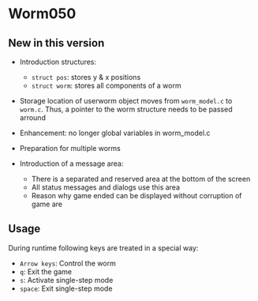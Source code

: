 # Worm050

## New in this version

- Introduction structures:
  - `struct pos`: stores y & x positions
  - `struct worm`: stores all components of a worm

- Storage location of userworm object moves from `worm_model.c` to `worm.c`. Thus, a pointer to the worm structure needs to be passed arround

- Enhancement: no longer global variables in worm_model.c

- Preparation for multiple worms

- Introduction of a message area:
  - There is a separated and reserved area at the bottom of the screen
  - All status messages and dialogs use this area
  - Reason why game ended can be displayed without corruption of game are

## Usage

During runtime following keys are treated in a special way:
- `Arrow keys`: Control the worm
- `q`: Exit the game
- `s`: Activate single-step mode
- `space`: Exit single-step mode
